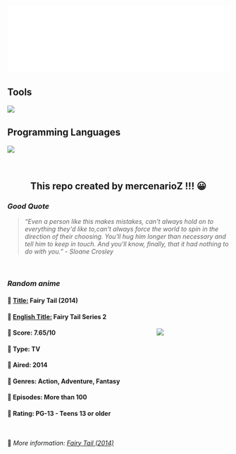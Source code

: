 
<img src="svg/nai.svg" />

<p>
  <h2>Tools</h2>
  <a href="https://skillicons.dev">
    <img src="https://skillicons.dev/icons?i=git,bash,vim,ubuntu,tensorflow,pytorch,docker,raspberrypi" />
  </a>

  <br />

  <h2>Programming Languages</h2>

  <a href="https://skillicons.dev">
    <img src="https://skillicons.dev/icons?i=python,c,cpp" />
  </a>
</p>

<br />

<h2 align="center">This repo created by mercenarioZ !!! 😀</h2>
<h3><i>Good Quote</i></h3>

<blockquote>
<i>
“Even a person like this makes mistakes, can't always hold on to everything they'd like to,can't always force the world to spin in the direction of their choosing. You'll hug him longer than necessary and tell him to keep in touch. And you'll know, finally, that it had nothing to do with you.” - Sloane Crosley
</i>
</blockquote>

<br />

<h3><i>Random anime</i></h3>

<h4>
  <strong>🥭 <u>Title:</u></strong> Fairy Tail (2014)
</h4>

<h4>🌿 <u>English Title:</u> Fairy Tail Series 2</h4>

<img align="right" width="165" src=https://cdn.myanimelist.net/images/anime/3/60551.jpg />

<h4>🌱 Score: 7.65/10</h4>

<h4>🌲 Type: TV</h4>

<h4>🌴 Aired: 2014</h4>

<h4>🌵 Genres: Action, Adventure, Fantasy</h4>

<h4>🥑 Episodes: More than 100</h4>

<h4>🍏 Rating: PG-13 - Teens 13 or older</h4>

<br />

🍂 *More information: [Fairy Tail (2014)](https://myanimelist.net/anime/22043/Fairy_Tail_2014)*
    